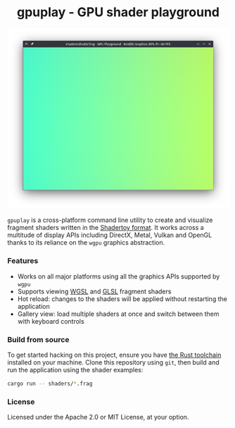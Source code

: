 <div style="text-align: center">
    <h1>gpuplay - GPU shader playground</h1>
    <img src="doc/gpuplay.png" alt="Screenshot of the gpuplay application" />
</div>

`gpuplay` is a cross-platform command line utility to create and visualize fragment shaders written in the [Shadertoy format](https://www.shadertoy.com/howto). It works across a multitude of display APIs including DirectX, Metal, Vulkan and OpenGL thanks to its reliance on the `wgpu` graphics abstraction.

### Features
- Works on all major platforms using all the graphics APIs supported by `wgpu`
- Supports viewing [WGSL](https://gpuweb.github.io/gpuweb/wgsl/) and [GLSL](https://github.com/KhronosGroup/glslang) fragment shaders
- Hot reload: changes to the shaders will be applied without restarting the application
- Gallery view: load multiple shaders at once and switch between them with keyboard controls

### Build from source
To get started hacking on this project, ensure you have [the Rust toolchain](https://www.rust-lang.org/tools/install) installed on your machine. Clone this repository using `git`, then build and run the application using the shader examples:
```sh
cargo run -- shaders/*.frag
```

### License
Licensed under the Apache 2.0 or MIT License, at your option.
